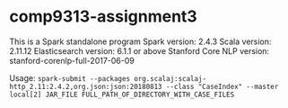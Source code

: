 # comp9313-assignment3

This is a Spark standalone program
Spark version: 2.4.3
Scala version: 2.11.12
Elasticsearch version: 6.1.1 or above
Stanford Core NLP version: stanford-corenlp-full-2017-06-09

Usage:
`spark-submit --packages org.scalaj:scalaj-http_2.11:2.4.2,org.json:json:20180813 --class "CaseIndex"
--master local[2] JAR_FILE FULL_PATH_OF_DIRECTORY_WITH_CASE_FILES`

